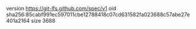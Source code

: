 version https://git-lfs.github.com/spec/v1
oid sha256:85cabf991ec597011cbe12788418c07cd631582fa023688c57abe27e401a2164
size 3688
